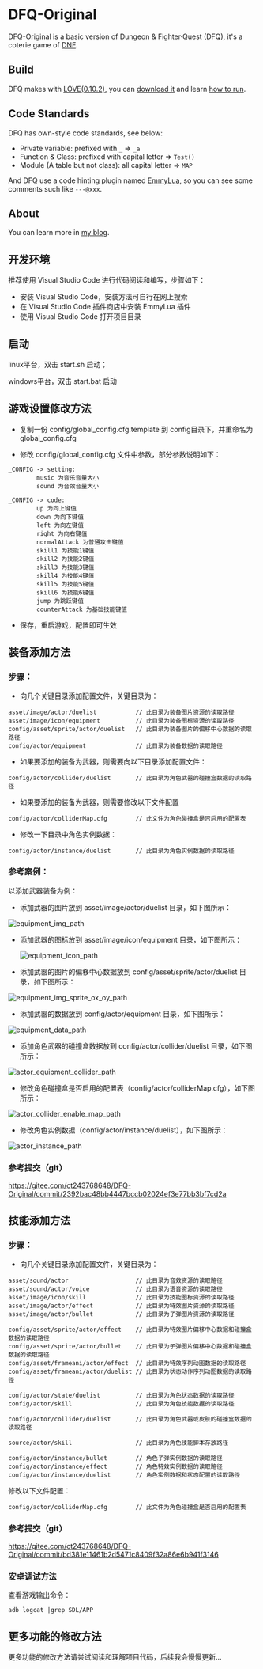 # DFQ-Original

DFQ-Original is a basic version of Dungeon & Fighter·Quest (DFQ), it's a coterie game of [DNF](http://dnf.qq.com).

## Build

DFQ makes with [LÖVE(0.10.2)](http://love2d.org), you can [download it](https://bitbucket.org/rude/love/downloads/) and learn [how to run](http://love2d.org/wiki/Getting_Started).

## Code Standards

DFQ has own-style code standards, see below:

* Private variable: prefixed with `_` => `_a`
* Function & Class: prefixed with capital letter => `Test()`
* Module (A table but not class): all capital letter => `MAP`

And DFQ use a code hinting plugin named [EmmyLua](https://github.com/EmmyLua/VSCode-EmmyLua), so you can see some comments such like `---@xxx`.

## About

You can learn more in [my blog](https://musoucrow.github.io). 

## 开发环境

推荐使用 Visual Studio Code 进行代码阅读和编写，步骤如下：

- 安装 Visual Studio Code，安装方法可自行在网上搜索
- 在 Visual Studio Code 插件商店中安装 EmmyLua 插件
- 使用 Visual Studio Code 打开项目目录



## 启动

linux平台，双击 start.sh 启动；

windows平台，双击 start.bat 启动



## 游戏设置修改方法

- 复制一份 config/global_config.cfg.template 到 config目录下，并重命名为 global_config.cfg

- 修改 config/global_config.cfg 文件中参数，部分参数说明如下：

```
_CONFIG -> setting:
        music 为音乐音量大小
        sound 为音效音量大小

_CONFIG -> code:
        up 为向上键值
        down 为向下键值
        left 为向左键值
        right 为向右键值
        normalAttack 为普通攻击键值
        skill1 为技能1键值
        skill2 为技能2键值
        skill3 为技能3键值
        skill4 为技能4键值
        skill5 为技能5键值
        skill6 为技能6键值
        jump 为跳跃键值
        counterAttack 为基础技能键值
```

- 保存，重启游戏，配置即可生效



## 装备添加方法

### 步骤：

- 向几个关键目录添加配置文件，关键目录为：

```
asset/image/actor/duelist 			// 此目录为装备图片资源的读取路径
asset/image/icon/equipment			// 此目录为装备图标资源的读取路径
config/asset/sprite/actor/duelist	// 此目录为装备图片的偏移中心数据的读取路径
config/actor/equipment				// 此目录为装备数据的读取路径
```

- 如果要添加的装备为武器，则需要向以下目录添加配置文件：


```
config/actor/collider/duelist		// 此目录为角色武器的碰撞盒数据的读取路径
```

- 如果要添加的装备为武器，则需要修改以下文件配置

```
config/actor/colliderMap.cfg		// 此文件为角色碰撞盒是否启用的配置表
```

- 修改一下目录中角色实例数据：


```
config/actor/instance/duelist		// 此目录为角色实例数据的读取路径
```

### 参考案例：

以添加武器装备为例：

- 添加武器的图片放到 asset/image/actor/duelist 目录，如下图所示：

![equipment_img_path](./asset/mark_down/equipment_img_path.png)

- 添加武器的图标放到 asset/image/icon/equipment 目录，如下图所示：

  ![equipment_icon_path](./asset/mark_down/equipment_icon_path.png)

- 添加武器的图片的偏移中心数据放到 config/asset/sprite/actor/duelist 目录，如下图所示：

![equipment_img_sprite_ox_oy_path](./asset/mark_down/equipment_img_sprite_ox_oy_path.png)

- 添加武器的数据放到 config/actor/equipment 目录，如下图所示：

![equipment_data_path](./asset/mark_down/equipment_data_path.png)

- 添加角色武器的碰撞盒数据放到 config/actor/collider/duelist 目录，如下图所示：

![actor_equipment_collider_path](./asset/mark_down/actor_equipment_collider_path.png)

- 修改角色碰撞盒是否启用的配置表（config/actor/colliderMap.cfg），如下图所示：

![actor_collider_enable_map_path](./asset/mark_down/actor_collider_enable_map_path.png)

- 修改角色实例数据（config/actor/instance/duelist），如下图所示：

![actor_instance_path](./asset/mark_down/actor_instance_path.png)



### 参考提交（git）

https://gitee.com/ct243768648/DFQ-Original/commit/2392bac48bb4447bccb02024ef3e77bb3bf7cd2a



## 技能添加方法

### 步骤：

- 向几个关键目录添加配置文件，关键目录为：

```
asset/sound/actor					// 此目录为音效资源的读取路径
asset/sound/actor/voice				// 此目录为语音资源的读取路径
asset/image/icon/skill				// 此目录为技能图标资源的读取路径
asset/image/actor/effect			// 此目录为特效图片资源的读取路径
asset/image/actor/bullet			// 此目录为子弹图片资源的读取路径

config/asset/sprite/actor/effect  	// 此目录为特效图片偏移中心数据和碰撞盒数据的读取路径
config/asset/sprite/actor/bullet	// 此目录为子弹图片偏移中心数据和碰撞盒数据的读取路径
config/asset/frameani/actor/effect	// 此目录为特效序列动图数据的读取路径
config/asset/frameani/actor/duelist	// 此目录为状态动作序列动图数据的读取路径

config/actor/state/duelist			// 此目录为角色状态数据的读取路径
config/actor/skill					// 此目录为角色技能数据的读取路径

config/actor/collider/duelist		// 此目录为角色武器或皮肤的碰撞盒数据的读取路径

source/actor/skill					// 此目录为角色技能脚本存放路径

config/actor/instance/bullet		// 角色子弹实例数据的读取路径
config/actor/instance/effect		// 角色特效实例数据的读取路径
config/actor/instance/duelist 		// 角色实例数据和状态配置的读取路径
```

修改以下文件配置：

```
config/actor/colliderMap.cfg		// 此文件为角色碰撞盒是否启用的配置表
```



### 参考提交（git）

https://gitee.com/ct243768648/DFQ-Original/commit/bd381e11461b2d5471c8409f32a86e6b941f3146



### 安卓调试方法

查看游戏输出命令：

```shell
adb logcat |grep SDL/APP
```



## 更多功能的修改方法

更多功能的修改方法请尝试阅读和理解项目代码，后续我会慢慢更新...
